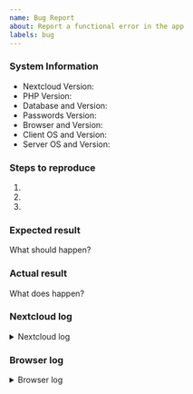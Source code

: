 ```yaml
---
name: Bug Report
about: Report a functional error in the app
labels: bug
---
```


<!--
 YOU MUST FILL OUT THE ENTIRE FORM TO REPORT A BUG
 THIS FORM IS FOR BUG REPORTS ONLY

 Remember not to include personal data as this is public.
 Take a look at https://git.mdns.eu/nextcloud/passwords/wikis/Administrators/App-Debugging to get all information.
-->

### System Information
- Nextcloud Version:
- PHP Version:
- Database and Version:
- Passwords Version:
- Browser and Version:
- Client OS and Version:
- Server OS and Version:

### Steps to reproduce
1. <!-- Describe PRECISELY and DETAILED how to reproduce the bug -->
2. <!-- Provide sample data if needed -->
3. <!-- Include relevant user settings and app settings if not standard -->

### Expected result
What should happen?

### Actual result
What does happen?

### Nextcloud log
<details>
<summary>Nextcloud log</summary>

```
 - Open the Nextcloud admin settings
 - Open the "Log" section
 - Click the "Copy" icon, then Copy Raw
```
</details>

### Browser log
<details>
<summary>Browser log</summary>

```
Press F12, copy the content of the console tab
```
</details>
